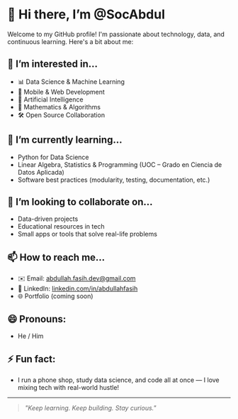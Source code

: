 # 👋 Hi there, I’m @SocAbdul

Welcome to my GitHub profile! I'm passionate about technology, data, and continuous learning. Here's a bit about me:

## 👀 I’m interested in...
- 📊 Data Science & Machine Learning  
- 📱 Mobile & Web Development  
- 🧠 Artificial Intelligence  
- 🧮 Mathematics & Algorithms  
- 🛠️ Open Source Collaboration

## 🌱 I’m currently learning...
- Python for Data Science  
- Linear Algebra, Statistics & Programming (UOC – Grado en Ciencia de Datos Aplicada)  
- Software best practices (modularity, testing, documentation, etc.)

## 💞️ I’m looking to collaborate on...
- Data-driven projects  
- Educational resources in tech  
- Small apps or tools that solve real-life problems

## 📫 How to reach me...
- ✉️ Email: abdullah.fasih.dev@gmail.com  
- 💼 LinkedIn: [linkedin.com/in/abdullahfasih](https://www.linkedin.com/in/abdullahfasih)  
- 🌐 Portfolio (coming soon)

## 😄 Pronouns:
- He / Him

## ⚡ Fun fact:
- I run a phone shop, study data science, and code all at once — I love mixing tech with real-world hustle!

---

> _"Keep learning. Keep building. Stay curious."_  
